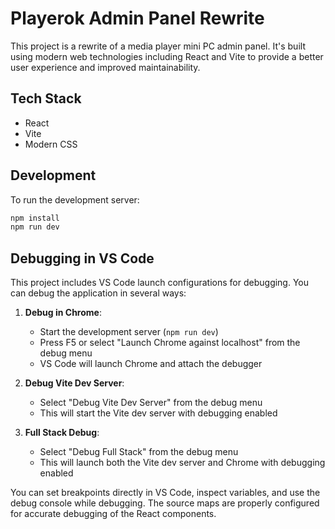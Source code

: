 # Playerok Admin Panel Rewrite

This project is a rewrite of a media player mini PC admin panel. It's built using modern web technologies including React and Vite to provide a better user experience and improved maintainability.

## Tech Stack
- React
- Vite
- Modern CSS

## Development
To run the development server:
```bash
npm install
npm run dev
```

## Debugging in VS Code
This project includes VS Code launch configurations for debugging. You can debug the application in several ways:

1. **Debug in Chrome**: 
   - Start the development server (`npm run dev`)
   - Press F5 or select "Launch Chrome against localhost" from the debug menu
   - VS Code will launch Chrome and attach the debugger

2. **Debug Vite Dev Server**:
   - Select "Debug Vite Dev Server" from the debug menu
   - This will start the Vite dev server with debugging enabled

3. **Full Stack Debug**:
   - Select "Debug Full Stack" from the debug menu
   - This will launch both the Vite dev server and Chrome with debugging enabled

You can set breakpoints directly in VS Code, inspect variables, and use the debug console while debugging. The source maps are properly configured for accurate debugging of the React components. 